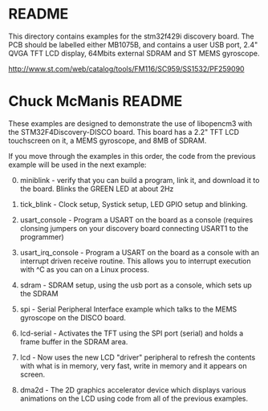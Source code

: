 # README

This directory contains examples for the stm32f429i discovery board.
The PCB should be labelled either MB1075B, and contains a user USB
port, 2.4" QVGA TFT LCD display, 64Mbits external SDRAM and ST MEMS gyroscope.

http://www.st.com/web/catalog/tools/FM116/SC959/SS1532/PF259090

# Chuck McManis README

These examples are designed to demonstrate the use of libopencm3
with the STM32F4Discovery-DISCO board. This board has a 2.2"
TFT LCD touchscreen on it, a MEMS gyroscope, and 8MB of SDRAM.

If you move through the examples in this order, the code from
the previous example will be used in the next example:

0. miniblink - verify that you can build a program, link it, and download it to
   the board. Blinks the GREEN LED at about 2Hz

1. tick\_blink - Clock setup, Systick setup, LED GPIO setup and blinking.

2. usart\_console - Program a USART on the board as a console (requires
   clonsing jumpers on your discovery board connecting USART1 to the
   programmer)

3. usart\_irq\_console - Program a USART on the board as a console with an
   interrupt driven receive routine. This allows you to interrupt execution
   with ^C as you can on a Linux process.

4. sdram - SDRAM setup, using the usb port as a console, which sets up the
   SDRAM

5. spi - Serial Peripheral Interface example which talks to the MEMS gyroscope
   on the DISCO board.

6. lcd-serial - Activates the TFT using the SPI port (serial) and holds a frame
   buffer in the SDRAM area.

7. lcd - Now uses the new LCD "driver" peripheral to refresh the contents with
   what is in memory, very fast, write in memory and it appears on screen.

8. dma2d - The 2D graphics accelerator device which displays various animations
   on the LCD using code from all of the previous examples.
